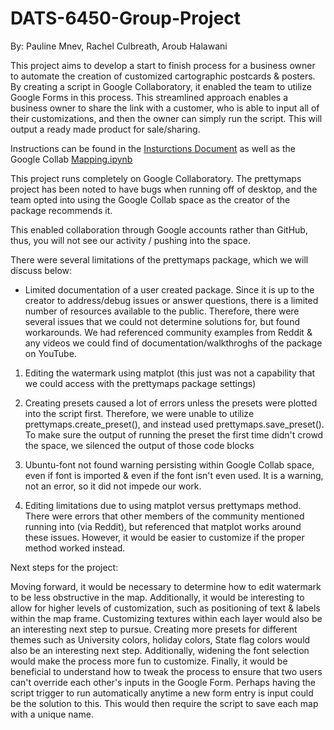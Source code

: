 # DATS-6450-Group-Project


By: Pauline Mnev, Rachel Culbreath, Aroub Halawani

This project aims to develop a start to finish process for a business owner to automate the creation of customized cartographic postcards & posters.
By creating a script in Google Collaboratory, it enabled the team to utilize Google Forms in this process. This streamlined approach enables a business owner to share the link with a customer, who is able to input all of their customizations, and then the owner can simply run the script. This will output a ready made product for sale/sharing.

Instructions can be found in the [Insturctions Document](https://docs.google.com/document/d/19HInFwAmldsk6nT97ErP9CZ0Kl01iWB_CoAjs17NGQs/edit?usp=sharing) as well as the Google Collab
[Mapping.ipynb](https://colab.research.google.com/drive/18K-ciwIsS3paBEjGtoA4badTyYXPpDzz?usp=sharing)

This project runs completely on Google Collaboratory. The prettymaps project has been noted to have bugs when running off of desktop, and the team opted into using the Google Collab space as the creator of the package recommends it. 

This enabled collaboration through Google accounts rather than GitHub, thus, you will not see our activity / pushing into the space. 

There were several limitations of the prettymaps package, which we will discuss below:

* Limited documentation of a user created package. Since it is up to the creator to address/debug issues or answer questions, there is a limited number of resources available to the public. Therefore, there were several issues that we could not determine solutions for, but found workarounds. We had referenced community examples from Reddit & any videos we could find of documentation/walkthroghs of the package on YouTube.

1. Editing the watermark using matplot (this just was not a capability that we could access with the prettymaps package settings) 

2. Creating presets caused a lot of errors unless the presets were plotted into the script first. Therefore, we were unable to utilize prettymaps.create_preset(), and instead used prettymaps.save_preset(). To make sure the output of running the preset the first time didn't crowd the space, we silenced the output of those code blocks 

3. Ubuntu-font not found warning persisting within Google Collab space, even if font is imported & even if the font isn't even used. It is a warning, not an error, so it did not impede our work. 

4. Editing limitations due to using matplot versus prettymaps method. There were errors that other members of the community mentioned running into (via Reddit), but referenced that matplot works around these issues. However, it would be easier to customize if the proper method worked instead.

Next steps for the project:

Moving forward, it would be necessary to determine how to edit watermark to be less obstructive in the map. Additionally, it would be interesting to allow for higher levels of customization, such as positioning of text & labels within the map frame. Customizing textures within each layer would also be an interesting next step to pursue. Creating more presets for different themes such as University colors, holiday colors, State flag colors would also be an interesting next step. Additionally, widening the font selection would make the process more fun to customize. Finally, it would be beneficial to understand how to tweak the process to ensure that two users can't override each other's inputs in the Google Form. Perhaps having the script trigger to run automatically anytime a new form entry is input could be the solution to this. This would then require the script to save each map with a unique name.



